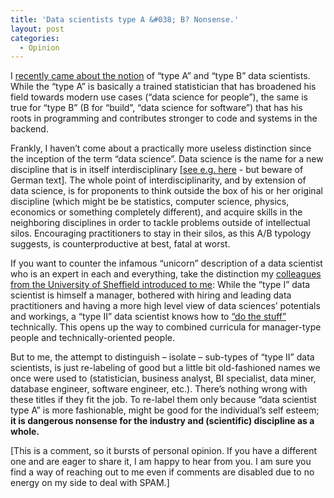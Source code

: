 ```yaml
---
title: 'Data scientists type A &#038; B? Nonsense.'
layout: post
categories:
  - Opinion
---
```

I <a href="http://www.kdnuggets.com/2016/08/become-type-a-data-scientist.html" target="_blank">recently came about the notion</a> of &#8220;type A&#8221; and &#8220;type B&#8221; data scientists. While the &#8220;type A&#8221; is basically a trained statistician that has broadened his field towards modern use cases (&#8220;data science for people&#8221;), the same is true for &#8220;type B&#8221; (B for &#8220;build&#8221;, &#8220;data science for software&#8221;) that has his roots in programming and contributes stronger to code and systems in the backend.

Frankly, I haven&#8217;t come about a practically more useless distinction since the inception of the term &#8220;data science&#8221;.<!--more--> Data science is the name for a new discipline that is in itself interdisciplinary [<a href="http://pd.zhaw.ch/publikation/upload/206249.pdf" target="_blank">see e.g. here</a> - but beware of German text]. The whole point of interdisciplinarity, and by extension of data science, is for proponents to think outside the box of his or her original discipline (which might be be statistics, computer science, physics, economics or something completely different), and acquire skills in the neighboring disciplines in order to tackle problems outside of intellectual silos. Encouraging practitioners to stay in their silos, as this A/B typology suggests, is counterproductive at best, fatal at worst.

If you want to counter the infamous &#8220;unicorn&#8221; description of a data scientist who is an expert in each and everything, take the distinction my <a href="https://www.sheffield.ac.uk/is/pgt/courses/data_science/dsqanda" target="_blank">colleagues from the University of Sheffield introduced to me</a>: While the &#8220;type I&#8221; data scientist is himself a manager, bothered with hiring and leading data practitioners and having a more high level view of data sciences&#8217; potentials and workings, a &#8220;type II&#8221; data scientist knows how to <a href="https://www.youtube.com/watch?v=U7wLM77curg" target="_blank">&#8220;do the stuff&#8221;</a> technically. This opens up the way to combined curricula for manager-type people and technically-oriented people.

But to me, the attempt to distinguish &#8211; isolate &#8211; sub-types of &#8220;type II&#8221; data scientists, is just re-labeling of good but a little bit old-fashioned names we once were used to (statistician, business analyst, BI specialist, data miner, database engineer, software engineer, etc.). There&#8217;s nothing wrong with these titles if they fit the job. To re-label them only because &#8220;data scientist type A&#8221; is more fashionable, might be good for the individual&#8217;s self esteem; **it is dangerous nonsense for the industry and (scientific) discipline as a whole.**

[This is a comment, so it bursts of personal opinion. If you have a different one and are eager to share it, I am happy to hear from you. I am sure you find a way of reaching out to me even if comments are disabled due to no energy on my side to deal with SPAM.]
